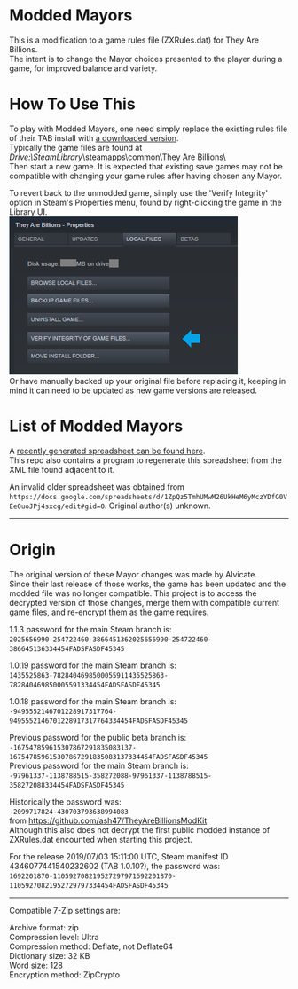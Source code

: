 # Modded Mayors

This is a modification to a game rules file (ZXRules.dat) for They Are Billions.  
The intent is to change the Mayor choices presented to the player during a game, for improved balance and variety.  

# How To Use This

To play with Modded Mayors, one need simply replace the existing rules file of their TAB install with [a downloaded version](https://github.com/DaneelTrevize/Modded-Mayors/tree/master/Releases/).  
Typically the game files are found at *Drive:\SteamLibrary*\steamapps\common\They Are Billions\  
Then start a new game. It is expected that existing save games may not be compatible with changing your game rules after having chosen any Mayor.

To revert back to the unmodded game, simply use the 'Verify Integrity' option in Steam's Properties menu, found by right-clicking the game in the Library UI.  
![Verify Integrity](https://raw.githubusercontent.com/DaneelTrevize/Modded-Mayors/master/Steam%20verify.png)  
Or have manually backed up your original file before replacing it, keeping in mind it can need to be updated as new game versions are released.

# List of Modded Mayors

A [recently generated spreadsheet can be found here](https://github.com/DaneelTrevize/Modded-Mayors/blob/master/Source/modded%20mayors%20snippet.csv).  
This repo also contains a program to regenerate this spreadsheet from the XML file found adjacent to it.

An invalid older spreadsheet was obtained from `https://docs.google.com/spreadsheets/d/1ZpQz5TmhUMwM26UkHeM6yMczYDfG0VEe0uoJPj4sxcg/edit#gid=0`. Original author(s) unknown.

----

# Origin

The original version of these Mayor changes was made by Alvicate.  
Since their last release of those works, the game has been updated and the modded file was no longer compatible. This project is to access the decrypted version of those changes, merge them with compatible current game files, and re-encrypt them as the game requires.

1.1.3 password for the main Steam branch is:  
`2025656990-254722460-3866451362025656990-254722460-386645136334454FADSFASDF45345`

1.0.19 password for the main Steam branch is:  
`1435525863-7828404698500055911435525863-782840469850005591334454FADSFASDF45345`

1.0.18 password for the main Steam branch is:  
`-9495552146701228917317764-9495552146701228917317764334454FADSFASDF45345`

Previous password for the public beta branch is:  
`-167547859615307867291835083137-167547859615307867291835083137334454FADSFASDF45345`  
Previous password for the main Steam branch is:  
`-97961337-1138788515-358272088-97961337-1138788515-358272088334454FADSFASDF45345`

Historically the password was:  
`-2099717824-430703793638994083`  
from https://github.com/ash47/TheyAreBillionsModKit  
Although this also does not decrypt the first public modded instance of ZXRules.dat encounted when starting this project.

For the release 2019/07/03 15:11:00 UTC, Steam manifest ID 4346077441540232602 (TAB 1.0.10?), the password was:  
`1692201870-110592708219527297971692201870-11059270821952729797334454FADSFASDF45345`

----

Compatible 7-Zip settings are:

Archive format:		zip  
Compression level:	Ultra  
Compression method:	Deflate, not Deflate64  
Dictionary size:	32 KB  
Word size:			128  
Encryption method:	ZipCrypto  
